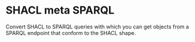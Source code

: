 # SHACL meta SPARQL

Convert SHACL to SPARQL queries with which you can get objects from a SPARQL endpoint that conform to the SHACL shape.